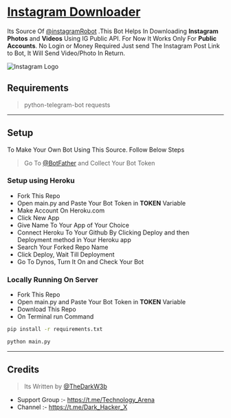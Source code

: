 # [Instagram Downloader](https://t.me/instagramRobot)

Its Source Of [@instagramRobot](https://t.me/instagramRobot) .This Bot Helps In Downloading __Instagram Photos__ and __Videos__ Using IG Public API. For Now It Works Only For **Public Accounts**. No Login or Money Required Just send The Instagram Post Link to Bot, It Will Send Video/Photo In Return.

![Instagram Logo](https://www.vizergy.com/files/3564/instagramAPIupdates.jpg)
## Requirements

> python-telegram-bot
> requests

---

## Setup

To Make Your Own Bot Using This Source. Follow Below Steps

> Go To [@BotFather](https://t.me/botfather) and Collect Your Bot Token


### Setup using Heroku

* Fork This Repo
* Open main.py and Paste Your Bot Token in __TOKEN__ Variable
* Make Account On Heroku.com
* Click New App
* Give Name To Your App of Your Choice
* Connect Heroku To Your Github By Clicking Deploy and then Deployment method in Your Heroku app
* Search Your Forked Repo Name
* Click Deploy, Wait Till Deployment
* Go To Dynos, Turn It On and Check Your Bot

### Locally Running On Server

* Fork This Repo
* Open main.py and Paste Your Bot Token in __TOKEN__ Variable
* Download This Repo
* On Terminal run Command
```bash
pip install -r requirements.txt

python main.py
```
---

## Credits

> Its Written by [@TheDarkW3b](https://t.me/TheDarkW3b)
* Support Group :- https://t.me/Technology_Arena
* Channel :- https://t.me/Dark_Hacker_X
